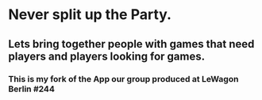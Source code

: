 
# Never split up the Party.
## Lets bring together people with games that need players and players looking for games.

### This is my fork of the App our group produced at LeWagon Berlin #244
